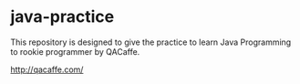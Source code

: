 # java-practice
This repository is designed to give the practice to learn Java Programming to rookie programmer by QACaffe.

http://qacaffe.com/
